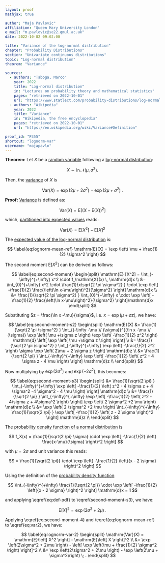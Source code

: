 ```yaml
---
layout: proof
mathjax: true

author: "Maja Pavlovic"
affiliation: "Queen Mary University London"
e_mail: "m.pavlovic@se22.qmul.ac.uk"
date: 2022-10-02 09:02:00

title: "Variance of the log-normal distribution"
chapter: "Probability Distributions"
section: "Univariate continuous distributions"
topic: "Log-normal distribution"
theorem: "Variance"

sources:
  - authors: "Taboga, Marco"
    year: 2022
    title: "Log-normal distribution"
    in: "Lectures on probability theory and mathematical statistics"
    pages: "retrieved on 2022-10-01"
    url: "https://www.statlect.com/probability-distributions/log-normal-distribution"
  - authors: "Wikipedia"
    year: 2022
    title: "Variance"
    in: "Wikipedia, the free encyclopedia"
    pages: "retrieved on 2022-10-01"
    url: "https://en.wikipedia.org/wiki/Variance#Definition"

proof_id: "P355"
shortcut: "lognorm-var"
username: "majapavlo"
---
```



**Theorem:** Let $X$ be a [random variable](/D/rvar) following a [log-normal distribution](/D/lognorm):

$$
X \sim \ln \mathcal{N}(\mu, \sigma^2) .
$$

Then, the [variance](/D/var) of $X$ is

$$ \label{eq:lognorm-var}
\mathrm{Var}(X) = \exp \left(2\mu +2\sigma^2\right) - \exp \left(2\mu + \sigma^2\right) \; .
$$


**Proof:**
[Variance](/D/var) is defined as: 

$$ \label{eq:var}
\mathrm{Var}(X) = \mathrm{E}\left[ (X-\mathrm{E}(X))^2 \right] 
$$

which, [ partitioned into expected values](/P/var-mean) reads:

$$ \label{eq:var2}
\mathrm{Var}(X) = \mathrm{E}\left[ X^2 \right] - \mathrm{E}\left[ X \right]^2
$$

The [expected value of the log-normal distribution](/P/lognorm-mean) is: 

$$ \label{eq:lognorm-mean-ref}
\mathrm{E}[X] = \exp \left( \mu + \frac{1}{2} \sigma^2  \right)
$$

The second moment $\mathrm{E}[X^2]$ can be derived as follows:

$$ \label{eq:second-moment}
\begin{split}
\mathrm{E} [X^2] = \int_{- \infty}^{+\infty} x^2 \cdot f_\mathrm{X}(x) \, \mathrm{d}x \\
&= \int_{0}^{+\infty} x^2 \cdot \frac{1}{x\sqrt{2 \pi \sigma^2} } \cdot \exp \left[ -\frac{1}{2}  \frac{\left(\ln x-\mu\right)^2}{\sigma^2} \right]  \mathrm{d}x \\
&= \frac{1}{\sqrt{2 \pi \sigma^2} } \int_{0}^{+\infty} x \cdot \exp \left[ -\frac{1}{2}  \frac{\left(\ln x-\mu\right)^2}{\sigma^2} \right]\mathrm{d}x
\end{split}
$$

Substituting $z = \frac{\ln x -\mu}{\sigma}$, i.e. $x = \exp \left( \mu + \sigma z \right )$, we have:

$$ \label{eq:second-moment-s2}
\begin{split}
\mathrm{E}(X) &= \frac{1}{\sqrt{2 \pi \sigma^2} } \int_{(-\infty -\mu )/ (\sigma)}^{(\ln x -\mu )/ (\sigma)} \exp \left( \mu +\sigma z \right) \exp \left( -\frac{1}{2}  z^2 \right) \mathrm{d} \left[ \exp \left( \mu +\sigma z \right) \right] \\
&= \frac{1}{\sqrt{2 \pi \sigma^2} } \int_{-\infty}^{+\infty} \exp \left( -\frac{1}{2}  z^2 \right) \sigma \exp \left( 2\mu + 2 \sigma z \right) \mathrm{d}z \\
&= \frac{1}{\sqrt{2 \pi} } \int_{-\infty}^{+\infty} \exp \left[ -\frac{1}{2} \left(   z^2 - 4 \sigma z - 4 \mu  \right) \right] \mathrm{d}z \\
\end{split}
$$

Now multiplying by $\exp \left( 2 \sigma^2 \right)$ and $\exp \left(- 2 \sigma^2 \right)$, this becomes:

$$ \label{eq:second-moment-s3}
\begin{split}
&= \frac{1}{\sqrt{2 \pi} } \int_{-\infty}^{+\infty} \exp \left[ -\frac{1}{2} \left(   z^2 - 4 \sigma z + 4 \sigma^2 -4 \sigma^2 - 4 \mu  \right) \right] \mathrm{d}z \\
&= \frac{1}{\sqrt{2 \pi} } \int_{-\infty}^{+\infty} \exp \left[ -\frac{1}{2} \left( z^2 - 4\sigma z + 4\sigma^2 \right) \right] \exp \left( 2 \sigma^2 +2 \mu  \right) \mathrm{d}z \\
&= \exp \left( 2 \sigma^2 +2 \mu   \right) \int_{-\infty}^{+\infty} \frac{1}{\sqrt{2 \pi} } \exp \left[ -\frac{1}{2} \left( z - 2 \sigma \right)^2 \right] \mathrm{d}z \\
\end{split}
$$

The [probability density function of a normal distribution](/P/norm-pdf) is 

$$ 
f_X(x) = \frac{1}{\sqrt{2 \pi} \sigma} \cdot \exp \left[ -\frac{1}{2} \left( \frac{x-\mu}{\sigma} \right)^2 \right]
$$

with $\mu = 2 \sigma$ and unit variance this reads:

$$ 
= \frac{1}{\sqrt{2 \pi}} \cdot \exp \left[ -\frac{1}{2} \left({x - 2 \sigma} \right)^2 \right]
$$

Using the definition of the [probability density function](/D/pdf) 

$$
\int_{-\infty}^{+\infty} \frac{1}{\sqrt{2 \pi}} \cdot \exp \left[ -\frac{1}{2} \left({x - 2 \sigma} \right)^2 \right]  \mathrm{d}x  = 1 
$$

and applying \eqref{eq:def-pdf} to \eqref{second-moment-s3}, we have:

$$ \label{eq:second-moment-4}
\mathrm{E}[X]^2 = \exp \left( 2 \sigma^2 +2 \mu   \right) \; .
$$

Applying \eqref{eq:second-moment-4} and \eqref{eq:lognorm-mean-ref} to \eqref{eq:var2}, we have:

$$ \label{eq:lognorm-var-2}
\begin{split}
\mathrm{Var}(X) = \mathrm{E}\left[ X^2 \right] - \mathrm{E}\left[ X \right]^2  \\
&= \exp \left(2\sigma^2 + 2\mu \right) - \left[ \exp \left(\mu + \frac{1}{2} \sigma^2 \right) \right]^2 \\
&= \exp \left(2\sigma^2 + 2\mu \right) - \exp \left(2\mu + \sigma^2\right) \; .
\end{split}
$$